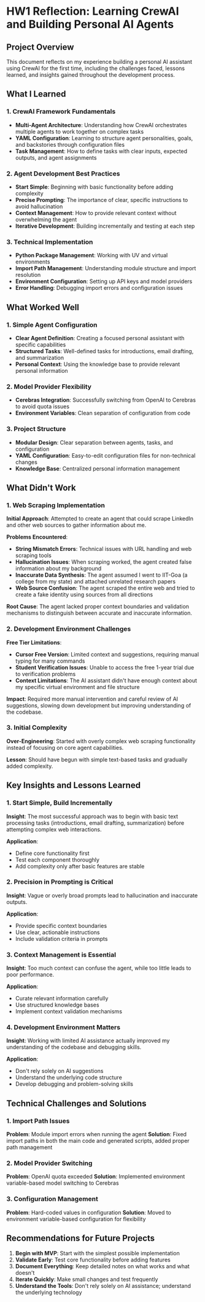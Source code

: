 # HW1 Reflection: Learning CrewAI and Building Personal AI Agents

## Project Overview
This document reflects on my experience building a personal AI assistant using CrewAI for the first time, including the challenges faced, lessons learned, and insights gained throughout the development process.

## What I Learned

### 1. CrewAI Framework Fundamentals
- **Multi-Agent Architecture**: Understanding how CrewAI orchestrates multiple agents to work together on complex tasks
- **YAML Configuration**: Learning to structure agent personalities, goals, and backstories through configuration files
- **Task Management**: How to define tasks with clear inputs, expected outputs, and agent assignments

### 2. Agent Development Best Practices
- **Start Simple**: Beginning with basic functionality before adding complexity
- **Precise Prompting**: The importance of clear, specific instructions to avoid hallucination
- **Context Management**: How to provide relevant context without overwhelming the agent
- **Iterative Development**: Building incrementally and testing at each step

### 3. Technical Implementation
- **Python Package Management**: Working with UV and virtual environments
- **Import Path Management**: Understanding module structure and import resolution
- **Environment Configuration**: Setting up API keys and model providers
- **Error Handling**: Debugging import errors and configuration issues

## What Worked Well

### 1. Simple Agent Configuration
- **Clear Agent Definition**: Creating a focused personal assistant with specific capabilities
- **Structured Tasks**: Well-defined tasks for introductions, email drafting, and summarization
- **Personal Context**: Using the knowledge base to provide relevant personal information

### 2. Model Provider Flexibility
- **Cerebras Integration**: Successfully switching from OpenAI to Cerebras to avoid quota issues
- **Environment Variables**: Clean separation of configuration from code

### 3. Project Structure
- **Modular Design**: Clear separation between agents, tasks, and configuration
- **YAML Configuration**: Easy-to-edit configuration files for non-technical changes
- **Knowledge Base**: Centralized personal information management

## What Didn't Work

### 1. Web Scraping Implementation
**Initial Approach**: Attempted to create an agent that could scrape LinkedIn and other web sources to gather information about me.

**Problems Encountered**:
- **String Mismatch Errors**: Technical issues with URL handling and web scraping tools
- **Hallucination Issues**: When scraping worked, the agent created false information about my background
- **Inaccurate Data Synthesis**: The agent assumed I went to IIT-Goa (a college from my state) and attached unrelated research papers
- **Web Source Confusion**: The agent scraped the entire web and tried to create a fake identity using sources from all directions

**Root Cause**: The agent lacked proper context boundaries and validation mechanisms to distinguish between accurate and inaccurate information.

### 2. Development Environment Challenges
**Free Tier Limitations**:
- **Cursor Free Version**: Limited context and suggestions, requiring manual typing for many commands
- **Student Verification Issues**: Unable to access the free 1-year trial due to verification problems
- **Context Limitations**: The AI assistant didn't have enough context about my specific virtual environment and file structure

**Impact**: Required more manual intervention and careful review of AI suggestions, slowing down development but improving understanding of the codebase.

### 3. Initial Complexity
**Over-Engineering**: Started with overly complex web scraping functionality instead of focusing on core agent capabilities.

**Lesson**: Should have begun with simple text-based tasks and gradually added complexity.

## Key Insights and Lessons Learned

### 1. Start Simple, Build Incrementally
**Insight**: The most successful approach was to begin with basic text processing tasks (introductions, email drafting, summarization) before attempting complex web interactions.

**Application**: 
- Define core functionality first
- Test each component thoroughly
- Add complexity only after basic features are stable

### 2. Precision in Prompting is Critical
**Insight**: Vague or overly broad prompts lead to hallucination and inaccurate outputs.

**Application**:
- Provide specific context boundaries
- Use clear, actionable instructions
- Include validation criteria in prompts

### 3. Context Management is Essential
**Insight**: Too much context can confuse the agent, while too little leads to poor performance.

**Application**:
- Curate relevant information carefully
- Use structured knowledge bases
- Implement context validation mechanisms

### 4. Development Environment Matters
**Insight**: Working with limited AI assistance actually improved my understanding of the codebase and debugging skills.

**Application**:
- Don't rely solely on AI suggestions
- Understand the underlying code structure
- Develop debugging and problem-solving skills

## Technical Challenges and Solutions

### 1. Import Path Issues
**Problem**: Module import errors when running the agent
**Solution**: Fixed import paths in both the main code and generated scripts, added proper path management

### 2. Model Provider Switching
**Problem**: OpenAI quota exceeded
**Solution**: Implemented environment variable-based model switching to Cerebras

### 3. Configuration Management
**Problem**: Hard-coded values in configuration
**Solution**: Moved to environment variable-based configuration for flexibility

## Recommendations for Future Projects

1. **Begin with MVP**: Start with the simplest possible implementation
2. **Validate Early**: Test core functionality before adding features
3. **Document Everything**: Keep detailed notes on what works and what doesn't
4. **Iterate Quickly**: Make small changes and test frequently
5. **Understand the Tools**: Don't rely solely on AI assistance; understand the underlying technology
